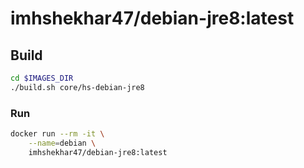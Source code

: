 # imhshekhar47/debian-jre8:latest

## Build
```bash
cd $IMAGES_DIR
./build.sh core/hs-debian-jre8
```

### Run
```bash
docker run --rm -it \
    --name=debian \
    imhshekhar47/debian-jre8:latest
```